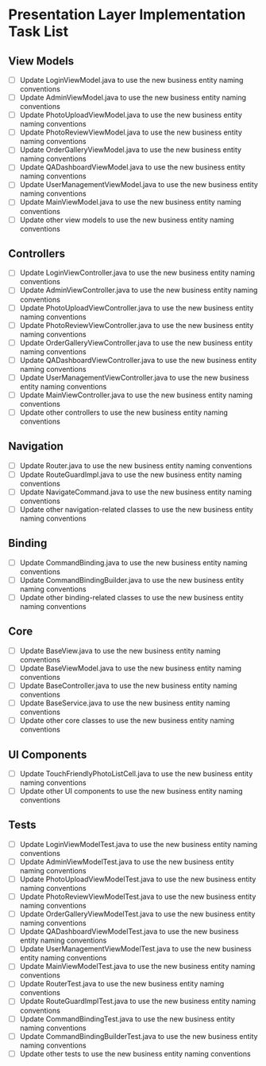 # Presentation Layer Implementation Task List

## View Models
- [ ] Update LoginViewModel.java to use the new business entity naming conventions
- [ ] Update AdminViewModel.java to use the new business entity naming conventions
- [ ] Update PhotoUploadViewModel.java to use the new business entity naming conventions
- [ ] Update PhotoReviewViewModel.java to use the new business entity naming conventions
- [ ] Update OrderGalleryViewModel.java to use the new business entity naming conventions
- [ ] Update QADashboardViewModel.java to use the new business entity naming conventions
- [ ] Update UserManagementViewModel.java to use the new business entity naming conventions
- [ ] Update MainViewModel.java to use the new business entity naming conventions
- [ ] Update other view models to use the new business entity naming conventions

## Controllers
- [ ] Update LoginViewController.java to use the new business entity naming conventions
- [ ] Update AdminViewController.java to use the new business entity naming conventions
- [ ] Update PhotoUploadViewController.java to use the new business entity naming conventions
- [ ] Update PhotoReviewViewController.java to use the new business entity naming conventions
- [ ] Update OrderGalleryViewController.java to use the new business entity naming conventions
- [ ] Update QADashboardViewController.java to use the new business entity naming conventions
- [ ] Update UserManagementViewController.java to use the new business entity naming conventions
- [ ] Update MainViewController.java to use the new business entity naming conventions
- [ ] Update other controllers to use the new business entity naming conventions

## Navigation
- [ ] Update Router.java to use the new business entity naming conventions
- [ ] Update RouteGuardImpl.java to use the new business entity naming conventions
- [ ] Update NavigateCommand.java to use the new business entity naming conventions
- [ ] Update other navigation-related classes to use the new business entity naming conventions

## Binding
- [ ] Update CommandBinding.java to use the new business entity naming conventions
- [ ] Update CommandBindingBuilder.java to use the new business entity naming conventions
- [ ] Update other binding-related classes to use the new business entity naming conventions

## Core
- [ ] Update BaseView.java to use the new business entity naming conventions
- [ ] Update BaseViewModel.java to use the new business entity naming conventions
- [ ] Update BaseController.java to use the new business entity naming conventions
- [ ] Update BaseService.java to use the new business entity naming conventions
- [ ] Update other core classes to use the new business entity naming conventions

## UI Components
- [ ] Update TouchFriendlyPhotoListCell.java to use the new business entity naming conventions
- [ ] Update other UI components to use the new business entity naming conventions

## Tests
- [ ] Update LoginViewModelTest.java to use the new business entity naming conventions
- [ ] Update AdminViewModelTest.java to use the new business entity naming conventions
- [ ] Update PhotoUploadViewModelTest.java to use the new business entity naming conventions
- [ ] Update PhotoReviewViewModelTest.java to use the new business entity naming conventions
- [ ] Update OrderGalleryViewModelTest.java to use the new business entity naming conventions
- [ ] Update QADashboardViewModelTest.java to use the new business entity naming conventions
- [ ] Update UserManagementViewModelTest.java to use the new business entity naming conventions
- [ ] Update MainViewModelTest.java to use the new business entity naming conventions
- [ ] Update RouterTest.java to use the new business entity naming conventions
- [ ] Update RouteGuardImplTest.java to use the new business entity naming conventions
- [ ] Update CommandBindingTest.java to use the new business entity naming conventions
- [ ] Update CommandBindingBuilderTest.java to use the new business entity naming conventions
- [ ] Update other tests to use the new business entity naming conventions
